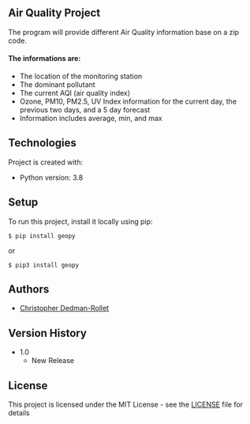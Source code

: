 ## Air Quality Project
The program will provide different Air Quality information base on a zip code.

#### The informations are:
* The location of the monitoring station
* The dominant pollutant
* The current AQI (air quality index)
* Ozone, PM10, PM2.5, UV Index information for the current day, the previous two days, and a 5 day forecast
* Information includes average, min, and max
      
## Technologies
Project is created with:
* Python version: 3.8
	
## Setup
To run this project, install it locally using pip:

```
$ pip install geopy
```
or
```
$ pip3 install geopy
```
## Authors
   * [Christopher Dedman-Rollet](https://twitter.com/DedmanRollet)

## Version History
* 1.0
  * New Release

## License
This project is licensed under the MIT License - see the [LICENSE](/LICENSE) file for details
